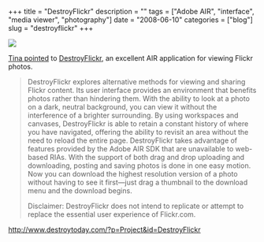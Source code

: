 +++
title = "DestroyFlickr"
description = ""
tags = ["Adobe AIR", "interface", "media viewer", "photography"]
date = "2008-06-10"
categories = ["blog"]
slug = "destroyflickr"
+++



  <div class="notebook-screenshot"><a href="http://www.destroytoday.com/?p=Project&amp;id=DestroyFlickr"><img src="/media/notebook/destroyflickr.jpg" class="notebook-image" /></a></div><p><a href="http://swissmiss.typepad.com/weblog/2008/06/destroy-flickr.html">Tina pointed</a> to <a href="http://www.destroytoday.com/?p=Project&amp;id=DestroyFlickr">DestroyFlickr</a>, an excellent AIR application for viewing Flickr photos.</p>
<blockquote><p>DestroyFlickr explores alternative methods for viewing and sharing Flickr content. Its user interface provides an environment that benefits photos rather than hindering them. With the ability to look at a photo on a dark, neutral background, you can view it without the interference of a brighter surrounding. By using workspaces and canvases, DestroyFlickr is able to retain a constant history of where you have navigated, offering the ability to revisit an area without the need to reload the entire page. DestroyFlickr takes advantage of features provided by the Adobe AIR SDK that are unavailable to web-based RIAs. With the support of both drag and drop uploading and downloading, posting and saving photos is done in one easy motion. Now you can download the highest resolution version of a photo without having to see it first—just drag a thumbnail to the download menu and the download begins.</p>
<p>Disclaimer: DestroyFlickr does not intend to replicate or attempt to replace the essential user experience of Flickr.com.</p></blockquote>
    
  <a href="http://www.destroytoday.com/?p=Project&amp;id=DestroyFlickr">http://www.destroytoday.com/?p=Project&id=DestroyFlickr</a>
